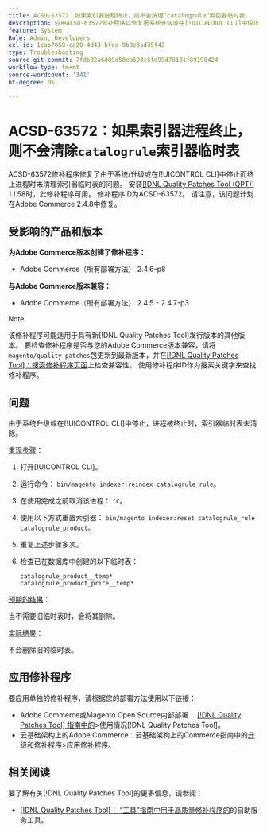 ```yaml
---
title: ACSD-63572：如果索引器进程终止，则不会清理“catalogrule”索引器临时表
description: 应用ACSD-63572修补程序以修复因系统升级或在[!UICONTROL CLI]中停止进程而终止时，未清理索引器表的Adobe Commerce问题。
feature: System
Role: Admin, Developers
exl-id: 1cab7058-ca20-4d43-bfca-9b0e3ad35f42
type: Troubleshooting
source-git-commit: 7fdb02a6d89d50ea593c5fd99d78101f89198424
workflow-type: tm+mt
source-wordcount: '341'
ht-degree: 0%

---
```


# ACSD-63572：如果索引器进程终止，则不会清除`catalogrule`索引器临时表

ACSD-63572修补程序修复了由于系统/升级或在[!UICONTROL CLI]中停止而终止进程时未清理索引器临时表的问题。 安装[[!DNL Quality Patches Tool (QPT)]](/help/tools/quality-patches-tool/quality-patches-tool-to-self-serve-quality-patches.md) 1.1.58时，此修补程序可用。 修补程序ID为ACSD-63572。 请注意，该问题计划在Adobe Commerce 2.4.8中修复。

## 受影响的产品和版本

**为Adobe Commerce版本创建了修补程序：**

* Adobe Commerce（所有部署方法） 2.4.6-p8

**与Adobe Commerce版本兼容：**

* Adobe Commerce（所有部署方法） 2.4.5 - 2.4.7-p3

>[!NOTE]
>
>该修补程序可能适用于具有新[!DNL Quality Patches Tool]发行版本的其他版本。 要检查修补程序是否与您的Adobe Commerce版本兼容，请将`magento/quality-patches`包更新到最新版本，并在[[!DNL Quality Patches Tool]：搜索修补程序页面](https://experienceleague.adobe.com/tools/commerce-quality-patches/index.html)上检查兼容性。 使用修补程序ID作为搜索关键字来查找修补程序。

## 问题

由于系统升级或在[!UICONTROL CLI]中停止，进程被终止时，索引器临时表未清除。

<u>重现步骤</u>：

1. 打开[!UICONTROL CLI]。
1. 运行命令： `bin/magento indexer:reindex catalogrule_rule`。
1. 在使用完成之前取消该进程： `^C`。
1. 使用以下方式重置索引器： `bin/magento indexer:reset catalogrule_rule catalogrule_product`。
1. 重复上述步骤多次。
1. 检查已在数据库中创建的以下临时表：

   ```
   catalogrule_product__temp*
   catalogrule_product_price__temp*
   ```

<u>预期的结果</u>：

当不需要旧临时表时，会将其删除。

<u>实际结果</u>：

不会删除旧的临时表。

## 应用修补程序

要应用单独的修补程序，请根据您的部署方法使用以下链接：

* Adobe Commerce或Magento Open Source内部部署： [[!DNL Quality Patches Tool] 指南中的](/help/tools/quality-patches-tool/usage.md)>使用情况[!DNL Quality Patches Tool]。
* 云基础架构上的Adobe Commerce：云基础架构上的Commerce指南中的[升级和修补程序>应用修补程序](https://experienceleague.adobe.com/docs/commerce-cloud-service/user-guide/develop/upgrade/apply-patches.html)。

## 相关阅读

要了解有关[!DNL Quality Patches Tool]的更多信息，请参阅：

* [[!DNL Quality Patches Tool]： “工具”指南中用于高质量修补程序的](/help/tools/quality-patches-tool/quality-patches-tool-to-self-serve-quality-patches.md)的自助服务工具。
